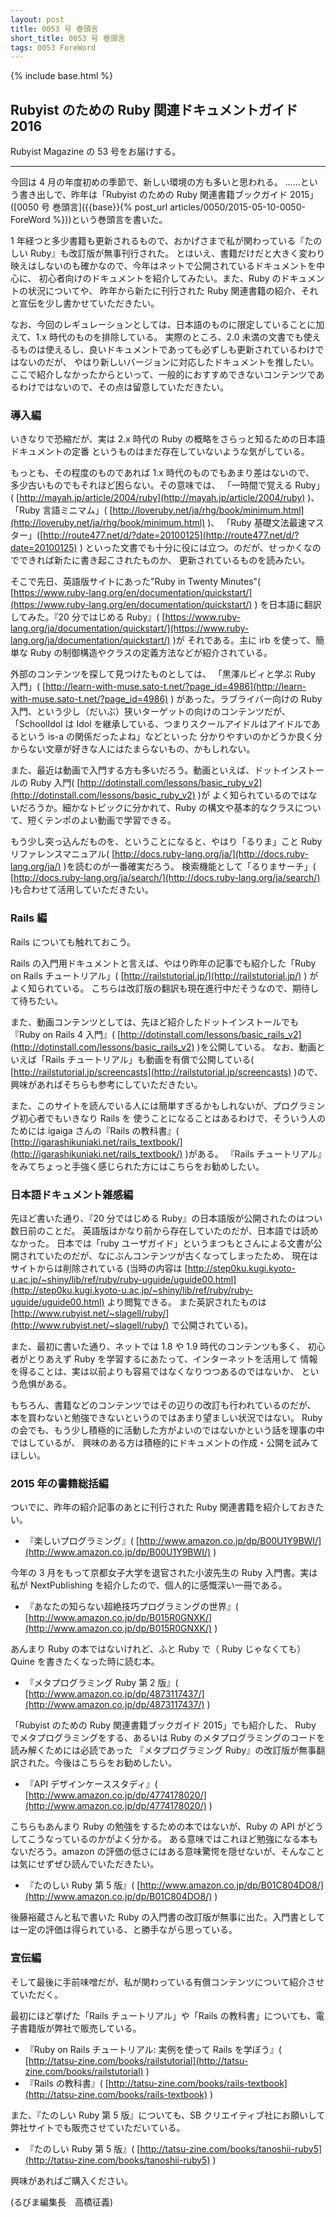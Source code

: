 ```yaml
---
layout: post
title: 0053 号 巻頭言
short_title: 0053 号 巻頭言
tags: 0053 ForeWord
---
```

{% include base.html %}


## Rubyist のための Ruby 関連ドキュメントガイド 2016

Rubyist Magazine の 53 号をお届けする。

----

今回は 4 月の年度初めの季節で、新しい環境の方も多いと思われる。
……という書き出しで、昨年は「Rubyist のための Ruby 関連書籍ブックガイド 2015」([0050 号 巻頭言]({{base}}{% post_url articles/0050/2015-05-10-0050-ForeWord %}))という巻頭言を書いた。

1 年経つと多少書籍も更新されるもので、おかげさまで私が関わっている『たのしい Ruby』も改訂版が無事刊行された。
とはいえ、書籍だけだと大きく変わり映えはしないのも確かなので、今年はネットで公開されているドキュメントを中心に、
初心者向けのドキュメントを紹介してみたい。また、Ruby のドキュメントの状況についてや、
昨年から新たに刊行された Ruby 関連書籍の紹介、それと宣伝を少し書かせていただきたい。

なお、今回のレギュレーションとしては、日本語のものに限定していることに加えて、1.x 時代のものを排除している。
実際のところ、2.0 未満の文書でも使えるものは使えるし、良いドキュメントであっても必ずしも更新されているわけではないのだが、
やはり新しいバージョンに対応したドキュメントを推したい。
ここで紹介しなかったからといって、一般的におすすめできないコンテンツであるわけではないので、その点は留意していただきたい。

### 導入編

いきなりで恐縮だが、実は 2.x 時代の Ruby の概略をさらっと知るための日本語ドキュメントの定番
というものはまだ存在していないような気がしている。

もっとも、その程度のものであれば 1.x 時代のものでもあまり差はないので、
多少古いものでもそれほど困らない。その意味では、
「一時間で覚える Ruby」( [http://mayah.jp/article/2004/ruby](http://mayah.jp/article/2004/ruby) )、
「Ruby 言語ミニマム」( [http://loveruby.net/ja/rhg/book/minimum.html](http://loveruby.net/ja/rhg/book/minimum.html) )、
「Ruby 基礎文法最速マスター」([http://route477.net/d/?date=20100125](http://route477.net/d/?date=20100125) )
といった文書でも十分に役には立つ。のだが、せっかくなのでできれば新たに書き起こされたものか、
更新されているものを読みたい。

そこで先日、英語版サイトにあった"Ruby in Twenty Minutes"( [https://www.ruby-lang.org/en/documentation/quickstart/](https://www.ruby-lang.org/en/documentation/quickstart/) )
を日本語に翻訳してみた。『20 分ではじめる Ruby』( [https://www.ruby-lang.org/ja/documentation/quickstart/](https://www.ruby-lang.org/ja/documentation/quickstart/) )が
それである。主に irb を使って、簡単な Ruby の制御構造やクラスの定義方法などが紹介されている。

外部のコンテンツを探して見つけたものとしては、
「黒澤ルビィと学ぶ Ruby 入門」( [http://learn-with-muse.sato-t.net/?page_id=4986](http://learn-with-muse.sato-t.net/?page_id=4986) )
があった。ラブライバー向けの Ruby 入門、という少し（だいぶ）狭いターゲットの向けのコンテンツだが、
「SchoolIdol は Idol を継承している、つまりスクールアイドルはアイドルであるという is-a の関係だったよね」などといった
分かりやすいのかどうか良く分からない文章が好きな人にはたまらないもの、かもしれない。

また、最近は動画で入門する方も多いだろう。動画といえば、ドットインストールの Ruby 入門( [http://dotinstall.com/lessons/basic_ruby_v2](http://dotinstall.com/lessons/basic_ruby_v2) )が
よく知られているのではないだろうか。細かなトピックに分かれて、Ruby の構文や基本的なクラスについて、短くテンポのよい動画で学習できる。

もう少し突っ込んだものを、ということになると、やはり「るりま」こと Ruby リファレンスマニュアル( [http://docs.ruby-lang.org/ja/](http://docs.ruby-lang.org/ja/) )を読むのが一番確実だろう。
検索機能として「るりまサーチ」( [http://docs.ruby-lang.org/ja/search/](http://docs.ruby-lang.org/ja/search/) )も合わせて活用していただきたい。

### Rails 編

Rails についても触れておこう。

Rails の入門用ドキュメントと言えば、やはり昨年の記事でも紹介した「Ruby on Rails チュートリアル」( [http://railstutorial.jp/](http://railstutorial.jp/) ) がよく知られている。
こちらは改訂版の翻訳も現在進行中だそうなので、期待して待ちたい。

また、動画コンテンツとしては、先ほど紹介したドットインストールでも『Ruby on Rails 4 入門』( [http://dotinstall.com/lessons/basic_rails_v2](http://dotinstall.com/lessons/basic_rails_v2) )を公開している。
なお、動画といえば「Rails チュートリアル」も動画を有償で公開している( [http://railstutorial.jp/screencasts](http://railstutorial.jp/screencasts) )ので、興味があればそちらも参考にしていただきたい。

また、このサイトを読んでいる人には簡単すぎるかもしれないが、プログラミング初心者でもいきなり Rails を
使うことになることはあるわけで、そういう人のためには igaiga さんの『Rails の教科書』( [http://igarashikuniaki.net/rails_textbook/](http://igarashikuniaki.net/rails_textbook/) )がある。
『Rails チュートリアル』をみてちょっと手強く感じられた方にはこちらをお勧めしたい。

### 日本語ドキュメント雑感編

先ほど書いた通り、『20 分ではじめる Ruby』の日本語版が公開されたのはつい数日前のことだ。
英語版はかなり前から存在していたのだが、日本語では読めなかった。
日本では「ruby ユーザガイド」というまつもとさんによる文書が公開されていたのだが、なにぶんコンテンツが古くなってしまったため、
現在はサイトからは削除されている
(当時の内容は [http://step0ku.kugi.kyoto-u.ac.jp/~shiny/lib/ref/ruby/ruby-uguide/uguide00.html](http://step0ku.kugi.kyoto-u.ac.jp/~shiny/lib/ref/ruby/ruby-uguide/uguide00.html) より閲覧できる。
また英訳されたものは [http://www.rubyist.net/~slagell/ruby/](http://www.rubyist.net/~slagell/ruby/) で公開されている)。

また、最初に書いた通り、ネットでは 1.8 や 1.9 時代のコンテンツも多く、
初心者がとりあえず Ruby を学習するにあたって、インターネットを活用して
情報を得ることは、実は以前よりも容易ではなくなりつつあるのではないか、
という危惧がある。

もちろん、書籍などのコンテンツではその辺りの改訂も行われているのだが、
本を買わないと勉強できないというのではあまり望ましい状況ではない。
Ruby の会でも、もう少し積極的に活動した方がよいのではないかという話を理事の中ではしているが、
興味のある方は積極的にドキュメントの作成・公開を試みてほしい。

### 2015 年の書籍総括編

ついでに、昨年の紹介記事のあとに刊行された Ruby 関連書籍を紹介しておきたい。

* 『楽しいプログラミング』( [http://www.amazon.co.jp/dp/B00U1Y9BWI/](http://www.amazon.co.jp/dp/B00U1Y9BWI/) )


今年の 3 月をもって京都女子大学を退官された小波先生の Ruby 入門書。実は私が NextPublishing を紹介したので、個人的に感慨深い一冊である。

* 『あなたの知らない超絶技巧プログラミングの世界』( [http://www.amazon.co.jp/dp/B015R0GNXK/](http://www.amazon.co.jp/dp/B015R0GNXK/) )


あんまり Ruby の本ではないけれど、ふと Ruby で（ Ruby じゃなくても） Quine を書きたくなった時に読む本。

* 『メタプログラミング Ruby 第 2 版』( [http://www.amazon.co.jp/dp/4873117437/](http://www.amazon.co.jp/dp/4873117437/) )


「Rubyist のための Ruby 関連書籍ブックガイド 2015」でも紹介した、
Ruby でメタプログラミングをする、あるいは Ruby のメタプログラミングのコードを読み解くためには必読であった
『メタプログラミング Ruby』の改訂版が無事翻訳された。今後はこちらをお勧めしたい。

* 『API デザインケーススタディ』( [http://www.amazon.co.jp/dp/4774178020/](http://www.amazon.co.jp/dp/4774178020/) )


こちらもあんまり Ruby の勉強をするための本ではないが、Ruby の API がどうしてこうなっているのかがよく分かる。
ある意味ではこれほど勉強になる本もないだろう。amazon の評価の低さにはある意味驚愕を隠せないが、そんなことは気にせずぜひ読んでいただきたい。

* 『たのしい Ruby 第 5 版』( [http://www.amazon.co.jp/dp/B01C804DO8/](http://www.amazon.co.jp/dp/B01C804DO8/) )


後藤裕蔵さんと私で書いた Ruby の入門書の改訂版が無事に出た。入門書としては一定の評価は得られている、と勝手ながら思っている。

### 宣伝編

そして最後に手前味噌だが、私が関わっている有償コンテンツについて紹介させていただく。

最初にほど挙げた「Rails チュートリアル」や「Rails の教科書」についても、電子書籍版が弊社で販売している。

* 『Ruby on Rails チュートリアル: 実例を使って Rails を学ぼう』( [http://tatsu-zine.com/books/railstutorial](http://tatsu-zine.com/books/railstutorial) )
* 『Rails の教科書』( [http://tatsu-zine.com/books/rails-textbook](http://tatsu-zine.com/books/rails-textbook) )


また、『たのしい Ruby 第 5 版』についても、SB クリエイティブ社にお願いして弊社サイトでも販売させていただいている。

* 『たのしい Ruby 第 5 版』( [http://tatsu-zine.com/books/tanoshii-ruby5](http://tatsu-zine.com/books/tanoshii-ruby5) )


興味があればご購入ください。

(るびま編集長　高橋征義)


